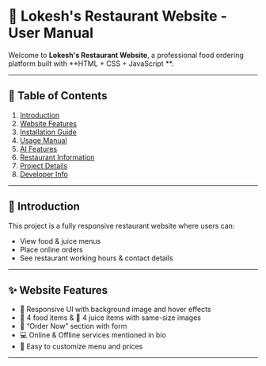 # 🍴 Lokesh's Restaurant Website - User Manual

Welcome to **Lokesh's Restaurant Website**, a professional food ordering platform built with **HTML + CSS + JavaScript **.

---

## 📘 Table of Contents
1. [Introduction](#introduction)
2. [Website Features](#website-features)
3. [Installation Guide](#installation-guide)
4. [Usage Manual](#usage-manual)
5. [AI Features](#ai-features)
6. [Restaurant Information](#restaurant-information)
7. [Project Details](#project-details)
8. [Developer Info](#developer-info)

---

## 🧾 Introduction
This project is a fully responsive restaurant website where users can:
- View food & juice menus  
- Place online orders  
- See restaurant working hours & contact details  

---

## ✨ Website Features
- 🎨 Responsive UI with background image and hover effects  
- 🍕 4 food items & 🍹 4 juice items with same-size images  
- 🛒 “Order Now” section with form  
- 💻 Online & Offline services mentioned in bio  
- 🧠 Easy to customize menu and prices  

---

